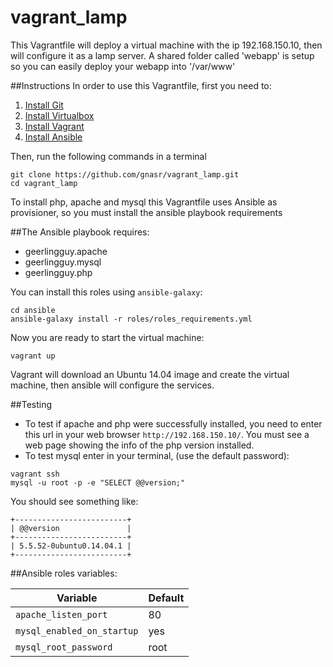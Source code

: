 # vagrant_lamp
This Vagrantfile will deploy a virtual machine with the ip 192.168.150.10, then will configure it as a lamp server.
A shared folder called 'webapp' is setup so you can easily deploy your webapp into '/var/www'

##Instructions
In order to use this Vagrantfile, first you need to:

1. [Install Git](https://git-scm.com/book/en/v2/Getting-Started-Installing-Git)
2. [Install Virtualbox](https://www.virtualbox.org/wiki/Downloads)
3. [Install Vagrant](https://www.vagrantup.com/docs/installation/)
4. [Install Ansible](https://docs.ansible.com/ansible/intro_installation.html)

Then, run the following commands in a terminal
```
git clone https://github.com/gnasr/vagrant_lamp.git
cd vagrant_lamp
```
To install php, apache and mysql this Vagrantfile uses Ansible as provisioner, so you must install the ansible playbook requirements

##The Ansible playbook requires:
* geerlingguy.apache
* geerlingguy.mysql
* geerlingguy.php

You can install this roles using `ansible-galaxy`:
```
cd ansible
ansible-galaxy install -r roles/roles_requirements.yml
```

Now you are ready to start the virtual machine:
```
vagrant up
```
Vagrant will download an Ubuntu 14.04 image and create the virtual machine, then ansible will configure the services.

##Testing
* To test if apache and php were successfully installed, you need to enter this url in your web browser `http://192.168.150.10/`. You must see a web page showing the info of the php version installed.
* To test mysql enter in your terminal, (use the default password):
```
vagrant ssh
mysql -u root -p -e "SELECT @@version;"
```
You should see something like:
```
+-------------------------+
| @@version               |
+-------------------------+
| 5.5.52-0ubuntu0.14.04.1 |
+-------------------------+
```
##Ansible roles variables:

|Variable|Default|
|---|:--|
|```apache_listen_port```|80|
|```mysql_enabled_on_startup```|yes|
|```mysql_root_password```|root|
